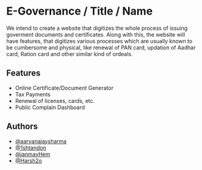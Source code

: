 
# E-Governance / Title / Name

We intend to create a website that digitizes the whole process of issuing goverment documents and certificates.
Along with this, the website will have features, that digitizes various processes which are usually known to be cumbersome and physical, like renewal of PAN card, updation of Aadhar card, Ration card and other similar kind of ordeals.





## Features

- Online Certificate/Document Generator
- Tax Payments
- Renewal of licenses, cards, etc.
- Public Complain Dashboard

  
## Authors



- [@aaryanajaysharma](https://github.com/aaryanajaysharma)
- [@1shtandon](https://github.com/1shtandon)
- [@janmayHem](https://github.com/JanmayHem)
- [@Harsh2o](https://github.com/Harsh2o)
